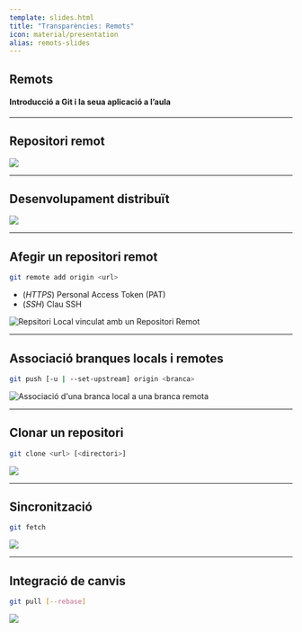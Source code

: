 ```yaml
---
template: slides.html
title: "Transparències: Remots"
icon: material/presentation
alias: remots-slides
---
```


## Remots

#### Introducció a Git i la seua aplicació a l’aula

---

## Repositori remot

<img src="../../01_introduccio/img/components.png">

---

## Desenvolupament distribuït

<img src="../img/multiple_local_repo.png">

---

## Afegir un repositori remot

```bash
git remote add origin <url>
```

- (_HTTPS_) Personal Access Token (PAT)
- (_SSH_) Clau SSH

<img src="../img/add_remote.png" alt="Repsitori Local vinculat amb un Repositori Remot">

---

## Associació branques locals i remotes

```bash
git push [-u | --set-upstream] origin <branca>
```

<img src="../img/push_setupstream.png" alt="Associació d'una branca local a una branca remota">

---

## Clonar un repositori

```bash
git clone <url> [<directori>]
```

<img src="../img/clone.png">

---

## Sincronització

```bash
git fetch
```
<img src="../img/fetch.png">

---

## Integració de canvis

```bash
git pull [--rebase]
```

<img src="../img/pull.png">
